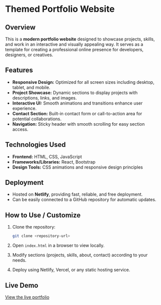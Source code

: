 # Themed Portfolio Website

## Overview

This is a **modern portfolio website** designed to showcase projects, skills, and work in an interactive and visually appealing way. It serves as a template for creating a professional online presence for developers, designers, or creatives.

## Features

* **Responsive Design:** Optimized for all screen sizes including desktop, tablet, and mobile.
* **Project Showcase:** Dynamic sections to display projects with descriptions, links, and images.
* **Interactive UI:** Smooth animations and transitions enhance user experience.
* **Contact Section:** Built-in contact form or call-to-action area for potential collaborations.
* **Navigation:** Sticky header with smooth scrolling for easy section access.

## Technologies Used

* **Frontend:** HTML, CSS, JavaScript
* **Frameworks/Libraries:** React, Bootstrap
* **Design Tools:** CSS animations and responsive design principles

## Deployment

* Hosted on **Netlify**, providing fast, reliable, and free deployment.
* Can be easily connected to a GitHub repository for automatic updates.

## How to Use / Customize

1. Clone the repository:

   ```bash
   git clone <repository-url>
   ```
2. Open `index.html` in a browser to view locally.
3. Modify sections (projects, skills, about, contact) according to your needs.
4. Deploy using Netlify, Vercel, or any static hosting service.

## Live Demo

[View the live portfolio](https://themedportfolio.netlify.app/)


